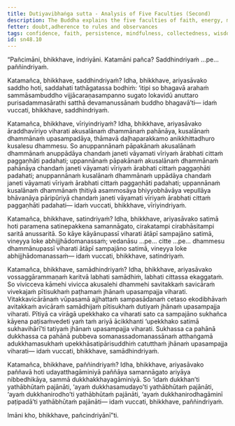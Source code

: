 ```yaml
---
title: Dutiyavibhaṅga sutta - Analysis of Five Faculties (Second)
description: The Buddha explains the five faculties of faith, energy, mindfulness, collectedness, and wisdom.
fetter: doubt,adherence to rules and observances
tags: confidence, faith, persistence, mindfulness, collectedness, wisdom, faculties, sn, sn45-56, sn48
id: sn48.10
---
```


“Pañcimāni, bhikkhave, indriyāni. Katamāni pañca? Saddhindriyaṁ …pe… paññindriyaṁ.

Katamañca, bhikkhave, saddhindriyaṁ? Idha, bhikkhave, ariyasāvako saddho hoti, saddahati tathāgatassa bodhiṁ: ‘itipi so bhagavā arahaṁ sammāsambuddho vijjācaraṇasampanno sugato lokavidū anuttaro purisadammasārathi satthā devamanussānaṁ buddho bhagavā’ti— idaṁ vuccati, bhikkhave, saddhindriyaṁ.

Katamañca, bhikkhave, vīriyindriyaṁ? Idha, bhikkhave, ariyasāvako āraddhavīriyo viharati akusalānaṁ dhammānaṁ pahānāya, kusalānaṁ dhammānaṁ upasampadāya, thāmavā daḷhaparakkamo anikkhittadhuro kusalesu dhammesu. So anuppannānaṁ pāpakānaṁ akusalānaṁ dhammānaṁ anuppādāya chandaṁ janeti vāyamati vīriyaṁ ārabhati cittaṁ paggaṇhāti padahati; uppannānaṁ pāpakānaṁ akusalānaṁ dhammānaṁ pahānāya chandaṁ janeti vāyamati vīriyaṁ ārabhati cittaṁ paggaṇhāti padahati; anuppannānaṁ kusalānaṁ dhammānaṁ uppādāya chandaṁ janeti vāyamati vīriyaṁ ārabhati cittaṁ paggaṇhāti padahati; uppannānaṁ kusalānaṁ dhammānaṁ ṭhitiyā asammosāya bhiyyobhāvāya vepullāya bhāvanāya pāripūriyā chandaṁ janeti vāyamati vīriyaṁ ārabhati cittaṁ paggaṇhāti padahati— idaṁ vuccati, bhikkhave, vīriyindriyaṁ.

Katamañca, bhikkhave, satindriyaṁ? Idha, bhikkhave, ariyasāvako satimā hoti paramena satinepakkena samannāgato, cirakatampi cirabhāsitampi saritā anussaritā. So kāye kāyānupassī viharati ātāpī sampajāno satimā, vineyya loke abhijjhādomanassaṁ; vedanāsu …pe… citte …pe… dhammesu dhammānupassī viharati ātāpī sampajāno satimā, vineyya loke abhijjhādomanassaṁ— idaṁ vuccati, bhikkhave, satindriyaṁ.

Katamañca, bhikkhave, samādhindriyaṁ? Idha, bhikkhave, ariyasāvako vossaggārammaṇaṁ karitvā labhati samādhiṁ, labhati cittassa ekaggataṁ. So vivicceva kāmehi vivicca akusalehi dhammehi savitakkaṁ savicāraṁ vivekajaṁ pītisukhaṁ paṭhamaṁ jhānaṁ upasampajja viharati. Vitakkavicārānaṁ vūpasamā ajjhattaṁ sampasādanaṁ cetaso ekodibhāvaṁ avitakkaṁ avicāraṁ samādhijaṁ pītisukhaṁ dutiyaṁ jhānaṁ upasampajja viharati. Pītiyā ca virāgā upekkhako ca viharati sato ca sampajāno sukhañca kāyena paṭisaṁvedeti yaṁ taṁ ariyā ācikkhanti ‘upekkhako satimā sukhavihārī’ti tatiyaṁ jhānaṁ upasampajja viharati. Sukhassa ca pahānā dukkhassa ca pahānā pubbeva somanassadomanassānaṁ atthaṅgamā adukkhamasukhaṁ upekkhāsatipārisuddhiṁ catutthaṁ jhānaṁ upasampajja viharati— idaṁ vuccati, bhikkhave, samādhindriyaṁ.

Katamañca, bhikkhave, paññindriyaṁ? Idha, bhikkhave, ariyasāvako paññavā hoti udayatthagāminiyā paññāya samannāgato ariyāya nibbedhikāya, sammā dukkhakkhayagāminiyā. So ‘idaṁ dukkhan’ti yathābhūtaṁ pajānāti, ‘ayaṁ dukkhasamudayo’ti yathābhūtaṁ pajānāti, ‘ayaṁ dukkhanirodho’ti yathābhūtaṁ pajānāti, ‘ayaṁ dukkhanirodhagāminī paṭipadā’ti yathābhūtaṁ pajānāti— idaṁ vuccati, bhikkhave, paññindriyaṁ.

Imāni kho, bhikkhave, pañcindriyānī”ti.